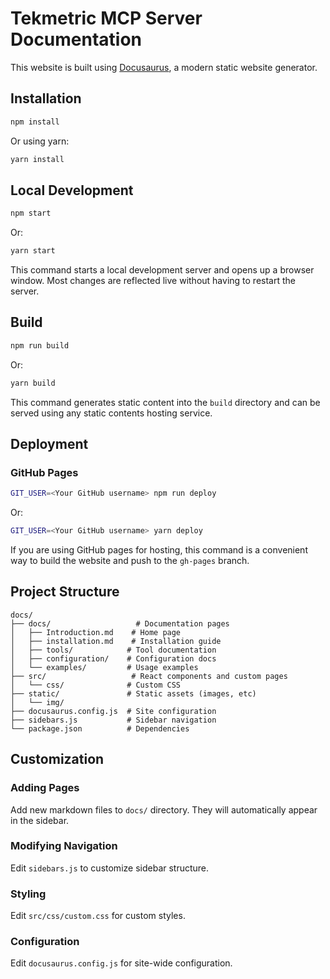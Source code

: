 # Tekmetric MCP Server Documentation

This website is built using [Docusaurus](https://docusaurus.io/), a modern static website generator.

## Installation

```bash
npm install
```

Or using yarn:

```bash
yarn install
```

## Local Development

```bash
npm start
```

Or:

```bash
yarn start
```

This command starts a local development server and opens up a browser window. Most changes are reflected live without having to restart the server.

## Build

```bash
npm run build
```

Or:

```bash
yarn build
```

This command generates static content into the `build` directory and can be served using any static contents hosting service.

## Deployment

### GitHub Pages

```bash
GIT_USER=<Your GitHub username> npm run deploy
```

Or:

```bash
GIT_USER=<Your GitHub username> yarn deploy
```

If you are using GitHub pages for hosting, this command is a convenient way to build the website and push to the `gh-pages` branch.

## Project Structure

```
docs/
├── docs/                   # Documentation pages
│   ├── Introduction.md    # Home page
│   ├── installation.md    # Installation guide
│   ├── tools/            # Tool documentation
│   ├── configuration/    # Configuration docs
│   └── examples/         # Usage examples
├── src/                   # React components and custom pages
│   └── css/              # Custom CSS
├── static/               # Static assets (images, etc)
│   └── img/
├── docusaurus.config.js  # Site configuration
├── sidebars.js           # Sidebar navigation
└── package.json          # Dependencies
```

## Customization

### Adding Pages

Add new markdown files to `docs/` directory. They will automatically appear in the sidebar.

### Modifying Navigation

Edit `sidebars.js` to customize sidebar structure.

### Styling

Edit `src/css/custom.css` for custom styles.

### Configuration

Edit `docusaurus.config.js` for site-wide configuration.
